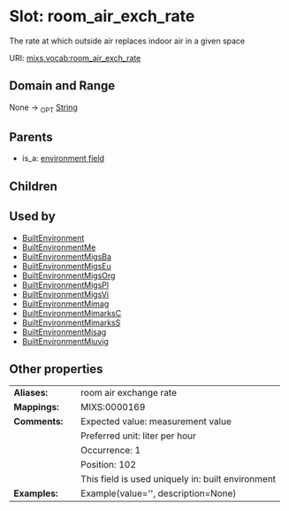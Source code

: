 
# Slot: room_air_exch_rate


The rate at which outside air replaces indoor air in a given space

URI: [mixs.vocab:room_air_exch_rate](https://w3id.org/mixs/vocab/room_air_exch_rate)


## Domain and Range

None ->  <sub>OPT</sub> [String](types/String.md)

## Parents

 *  is_a: [environment field](environment_field.md)

## Children


## Used by

 * [BuiltEnvironment](BuiltEnvironment.md)
 * [BuiltEnvironmentMe](BuiltEnvironmentMe.md)
 * [BuiltEnvironmentMigsBa](BuiltEnvironmentMigsBa.md)
 * [BuiltEnvironmentMigsEu](BuiltEnvironmentMigsEu.md)
 * [BuiltEnvironmentMigsOrg](BuiltEnvironmentMigsOrg.md)
 * [BuiltEnvironmentMigsPl](BuiltEnvironmentMigsPl.md)
 * [BuiltEnvironmentMigsVi](BuiltEnvironmentMigsVi.md)
 * [BuiltEnvironmentMimag](BuiltEnvironmentMimag.md)
 * [BuiltEnvironmentMimarksC](BuiltEnvironmentMimarksC.md)
 * [BuiltEnvironmentMimarksS](BuiltEnvironmentMimarksS.md)
 * [BuiltEnvironmentMisag](BuiltEnvironmentMisag.md)
 * [BuiltEnvironmentMiuvig](BuiltEnvironmentMiuvig.md)

## Other properties

|  |  |  |
| --- | --- | --- |
| **Aliases:** | | room air exchange rate |
| **Mappings:** | | MIXS:0000169 |
| **Comments:** | | Expected value: measurement value |
|  | | Preferred unit: liter per hour |
|  | | Occurrence: 1 |
|  | | Position: 102 |
|  | | This field is used uniquely in: built environment |
| **Examples:** | | Example(value='', description=None) |

